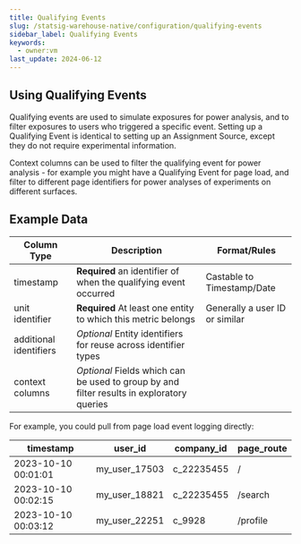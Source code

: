 ```yaml
---
title: Qualifying Events
slug: /statsig-warehouse-native/configuration/qualifying-events
sidebar_label: Qualifying Events
keywords:
  - owner:vm
last_update: 2024-06-12
---
```


## Using Qualifying Events

Qualifying events are used to simulate exposures for power analysis, and to filter exposures to users who triggered a specific event. Setting up a Qualifying Event is identical to setting up an Assignment Source, except they do not require experimental information.

Context columns can be used to filter the qualifying event for power analysis - for example you might have a Qualifying Event for page load, and filter to different page identifiers for power analyses of experiments on different surfaces.

## Example Data

| Column Type            | Description                                                                               | Format/Rules                   |
| ---------------------- | ----------------------------------------------------------------------------------------- | ------------------------------ |
| timestamp              | **Required** an identifier of when the qualifying event occurred                          | Castable to Timestamp/Date     |
| unit identifier        | **Required** At least one entity to which this metric belongs                             | Generally a user ID or similar |
| additional identifiers | _Optional_ Entity identifiers for reuse across identifier types                           |                                |
| context columns        | _Optional_ Fields which can be used to group by and filter results in exploratory queries |                                |

For example, you could pull from page load event logging directly:

| timestamp           | user_id       | company_id | page_route |
| ------------------- | ------------- | ---------- | ---------- |
| 2023-10-10 00:01:01 | my_user_17503 | c_22235455 | /          |
| 2023-10-10 00:02:15 | my_user_18821 | c_22235455 | /search    |
| 2023-10-10 00:03:12 | my_user_22251 | c_9928     | /profile   |

